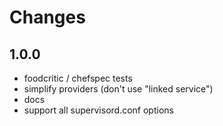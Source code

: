Changes
=======

1.0.0
-----

- foodcritic / chefspec tests
- simplify providers (don't use "linked service")
- docs
- support all supervisord.conf options
